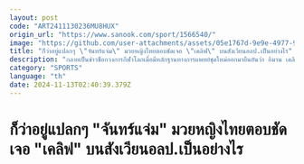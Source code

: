 ```yaml
---
layout: post
code: "ART2411130236MU8HUX"
origin_url: "https://www.sanook.com/sport/1566540/"
image: "https://github.com/user-attachments/assets/05e1767d-9e9e-4977-9c85-1592e51dfb2d"
title: "ก็ว่าอยู่แปลกๆ \"จันทร์แจ่ม\" มวยหญิงไทยตอบชัดเจอ \"เคลิฟ\" บนสังเวียนอลป.เป็นอย่างไร"
description: "กลายเป็นข่าวช็อกวงการกีฬาโลกเมื่อมีหลักฐานทางการแพทย์ชุดใหม่ออกมายืนยันว่า อิมาน เคลิฟ นักชกหญิงชาวแอลจีเรียเจ้าของเหรียญทองโอลิมปิก 2024 ในรุ่นเวลเตอร์เวต นั้นแท้จริงแล้วเป็นเพศชาย"
category: "SPORTS"
language: "th"
date: 2024-11-13T02:40:39.379Z
---
```


# ก็ว่าอยู่แปลกๆ "จันทร์แจ่ม" มวยหญิงไทยตอบชัดเจอ "เคลิฟ" บนสังเวียนอลป.เป็นอย่างไร